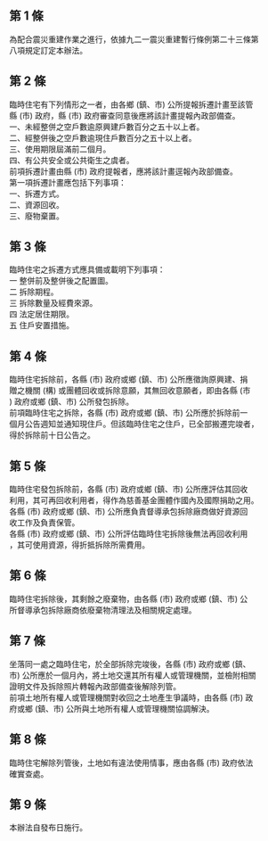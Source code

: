 第 1 條
-------
為配合震災重建作業之進行，依據九二一震災重建暫行條例第二十三條第  
八項規定訂定本辦法。

第 2 條
-------
臨時住宅有下列情形之一者，由各鄉 (鎮、市) 公所提報拆遷計畫至該管  
縣 (市) 政府，縣 (市) 政府審查同意後應將該計畫提報內政部備查。  
一、未經整併之空戶數逾原興建戶數百分之五十以上者。  
二、經整併後之空戶數逾現住戶數百分之五十以上者。  
三、使用期限屆滿前二個月。  
四、有公共安全或公共衛生之虞者。  
前項拆遷計畫由縣 (市) 政府提報者，應將該計畫逕報內政部備查。  
第一項拆遷計畫應包括下列事項：  
一、拆遷方式。  
二、資源回收。  
三、廢物棄置。

第 3 條
-------
臨時住宅之拆遷方式應具備或載明下列事項：  
一  整併前及整併後之配置圖。  
二  拆除期程。  
三  拆除數量及經費來源。  
四  法定居住期限。  
五  住戶安置措施。

第 4 條
-------
臨時住宅拆除前，各縣 (市) 政府或鄉 (鎮、市) 公所應徵詢原興建、捐  
贈之機關 (構) 或團體回收或拆除意願，其無回收意願者，即由各縣 (市  
) 政府或鄉 (鎮、市) 公所發包拆除。  
前項臨時住宅之拆除，各縣 (市) 政府或鄉 (鎮、市) 公所應於拆除前一  
個月公告週知並通知現住戶。但該臨時住宅之住戶，已全部搬遷完竣者，  
得於拆除前十日公告之。

第 5 條
-------
臨時住宅發包拆除前，各縣 (市) 政府或鄉 (鎮、市) 公所應評估其回收  
利用，其可再回收利用者，得作為慈善基金團體作國內及國際捐助之用。  
各縣 (市) 政府或鄉 (鎮、市) 公所應負責督導承包拆除廠商做好資源回  
收工作及負責保管。  
各縣 (市) 政府或鄉 (鎮、市) 公所評估臨時住宅拆除後無法再回收利用  
，其可使用資源，得折抵拆除所需費用。

第 6 條
-------
臨時住宅拆除後，其剩餘之廢棄物，由各縣 (市) 政府或鄉 (鎮、市) 公  
所督導承包拆除廠商依廢棄物清理法及相關規定處理。

第 7 條
-------
坐落同一處之臨時住宅，於全部拆除完竣後，各縣 (市) 政府或鄉 (鎮、  
市) 公所應於一個月內，將土地交還其所有權人或管理機關，並檢附相關  
證明文件及拆除照片轉報內政部備查後解除列管。  
前項土地所有權人或管理機關對收回之土地產生爭議時，由各縣 (市) 政  
府或鄉 (鎮、市) 公所與土地所有權人或管理機關協調解決。

第 8 條
-------
臨時住宅解除列管後，土地如有違法使用情事，應由各縣 (市) 政府依法  
確實查處。

第 9 條
-------
本辦法自發布日施行。

